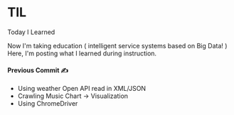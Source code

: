 # TIL
Today I Learned
<br>

Now I'm taking education ( intelligent service systems based on Big Data! )
<br>
Here, I'm posting what I learned during instruction.

#### Previous Commit ✍️
- Using weather Open API read in XML/JSON
- Crawling Music Chart → Visualization
- Using ChromeDriver
